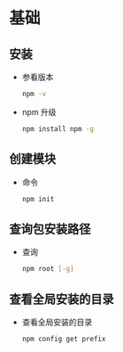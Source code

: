 # 基础

## 安装

+ 参看版本

  ```bash
  npm -v
  ```

+ npm 升级

  ```bash
  npm install npm -g
  ```

## 创建模块

+ 命令

  ```bash
  npm init
  ```

## 查询包安装路径

+ 查询

  ```bash
  npm root [-g]
  ```

## 查看全局安装的目录

+ 查看全局安装的目录

  ```bash
  npm config get prefix
  ```
